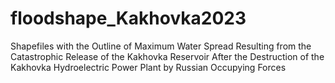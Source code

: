 # floodshape_Kakhovka2023
Shapefiles with the Outline of Maximum Water Spread Resulting from the Catastrophic Release of the Kakhovka Reservoir After the Destruction of the Kakhovka Hydroelectric Power Plant by Russian Occupying Forces
